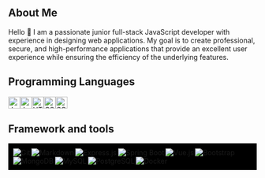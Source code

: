 ## About Me
Hello 👋
I am a passionate junior full-stack JavaScript developer with experience in designing web applications.
My goal is to create professional, secure, and high-performance applications that provide an excellent user experience while ensuring the efficiency of the underlying features.

## Programming Languages
<img src="https://img.icons8.com/color/48/000000/javascript.png" alt="JavaScript" height="24" /><img src="https://img.icons8.com/color/48/000000/java-coffee-cup-logo.png" alt="Java" height="24" /><img src="https://img.icons8.com/color/48/000000/html-5.png" alt="HTML" height="24" /><img src="https://img.icons8.com/color/48/000000/css3.png" alt="CSS" height="24" /><img src="https://img.icons8.com/color/48/000000/sql.png" alt="SQL" height="24" />


## Framework and tools
<div style="background-color: #000; padding: 10px; display: inline-block;">

<img align="left" src="https://img.shields.io/badge/Git-333333?&style=for-the-badge&logo=git&logoColor=red" alt="Git" />
<img align="left" src="https://img.shields.io/badge/Markdown-000000?style=for-the-badge&logo=markdown&logoColor=white" alt="Markdown" />
<img align="left" src="https://img.shields.io/badge/Express.js-404D59?style=for-the-badge" alt="Express.js" />
<img align="left" src="https://img.shields.io/badge/Spring%20Boot-6DB33F?style=for-the-badge&logo=spring-boot&logoColor=white" alt="Spring Boot" />
<img align="left" src="https://img.shields.io/badge/Vue.js-35495E?style=for-the-badge&logo=vue.js&logoColor=4FC08D" alt="Vue.js" />
<img align="left" src="https://img.shields.io/badge/Bootstrap-563D7C?style=for-the-badge&logo=bootstrap&logoColor=white" alt="Bootstrap" />
<img align="left" src="https://img.shields.io/badge/MongoDB-4EA94B?style=for-the-badge&logo=mongodb&logoColor=white" alt="MongoDB" />
<img align="left" src="https://img.shields.io/badge/MySQL-00758F?style=for-the-badge&logo=mysql&logoColor=white" alt="MySQL" />
<img align="left" src="https://img.shields.io/badge/PostgreSQL-316192?style=for-the-badge&logo=postgresql&logoColor=white" alt="PostgreSQL" />
<img align="left" src="https://img.shields.io/badge/Docker-2496ED?style=for-the-badge&logo=docker&logoColor=white" alt="Docker" />

<br clear="left" />

</div>


</div>


</div>


